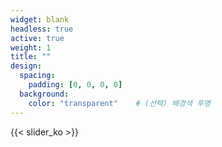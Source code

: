 ```yaml
---
widget: blank
headless: true
active: true
weight: 1
title: ""
design:
  spacing:
    padding: [0, 0, 0, 0]   
  background:
    color: "transparent"    # (선택) 배경색 투명
---
```

{{< slider_ko >}}